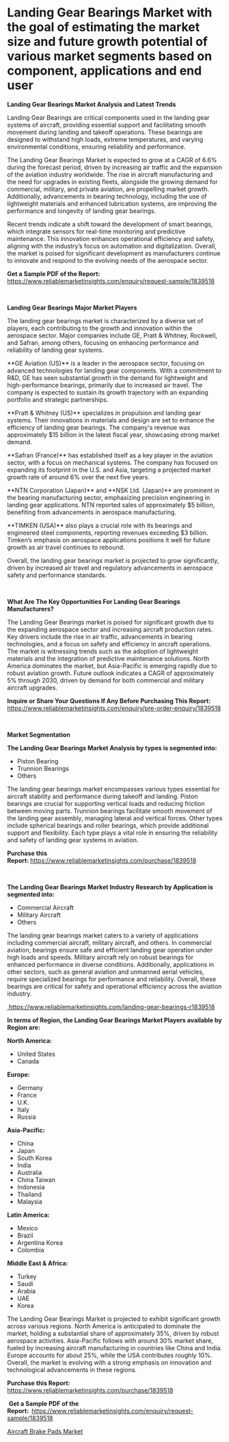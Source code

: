 <p><h1>Landing Gear Bearings Market with the goal of estimating the market size and future growth potential of various market segments based on component, applications and end user</h1></p><p><strong>Landing Gear Bearings Market Analysis and Latest Trends</strong></p>
<p><p>Landing Gear Bearings are critical components used in the landing gear systems of aircraft, providing essential support and facilitating smooth movement during landing and takeoff operations. These bearings are designed to withstand high loads, extreme temperatures, and varying environmental conditions, ensuring reliability and performance.</p><p>The Landing Gear Bearings Market is expected to grow at a CAGR of 6.6% during the forecast period, driven by increasing air traffic and the expansion of the aviation industry worldwide. The rise in aircraft manufacturing and the need for upgrades in existing fleets, alongside the growing demand for commercial, military, and private aviation, are propelling market growth. Additionally, advancements in bearing technology, including the use of lightweight materials and enhanced lubrication systems, are improving the performance and longevity of landing gear bearings.</p><p>Recent trends indicate a shift toward the development of smart bearings, which integrate sensors for real-time monitoring and predictive maintenance. This innovation enhances operational efficiency and safety, aligning with the industry’s focus on automation and digitalization. Overall, the market is poised for significant development as manufacturers continue to innovate and respond to the evolving needs of the aerospace sector.</p></p>
<p><strong>Get a Sample PDF of the Report:&nbsp;</strong> <a href="https://www.reliablemarketinsights.com/enquiry/request-sample/1839518?utm_campaign=3258&utm_medium=2&utm_source=Github&utm_content=ia&utm_term=30032025&utm_id=landing-gear-bearings">https://www.reliablemarketinsights.com/enquiry/request-sample/1839518</a></p>
<p>&nbsp;</p>
<p><strong>Landing Gear Bearings Major Market Players</strong></p>
<p><p>The landing gear bearings market is characterized by a diverse set of players, each contributing to the growth and innovation within the aerospace sector. Major companies include GE, Pratt & Whitney, Rockwell, and Safran, among others, focusing on enhancing performance and reliability of landing gear systems.</p><p>**GE Aviation (US)** is a leader in the aerospace sector, focusing on advanced technologies for landing gear components. With a commitment to R&D, GE has seen substantial growth in the demand for lightweight and high-performance bearings, primarily due to increased air travel. The company is expected to sustain its growth trajectory with an expanding portfolio and strategic partnerships.</p><p>**Pratt & Whitney (US)** specializes in propulsion and landing gear systems. Their innovations in materials and design are set to enhance the efficiency of landing gear bearings. The company's revenue was approximately $15 billion in the latest fiscal year, showcasing strong market demand.</p><p>**Safran (France)** has established itself as a key player in the aviation sector, with a focus on mechanical systems. The company has focused on expanding its footprint in the U.S. and Asia, targeting a projected market growth rate of around 6% over the next five years.</p><p>**NTN Corporation (Japan)** and **NSK Ltd. (Japan)** are prominent in the bearing manufacturing sector, emphasizing precision engineering in landing gear applications. NTN reported sales of approximately $5 billion, benefiting from advancements in aerospace manufacturing.</p><p>**TIMKEN (USA)** also plays a crucial role with its bearings and engineered steel components, reporting revenues exceeding $3 billion. Timken’s emphasis on aerospace applications positions it well for future growth as air travel continues to rebound.</p><p>Overall, the landing gear bearings market is projected to grow significantly, driven by increased air travel and regulatory advancements in aerospace safety and performance standards.</p></p>
<p>&nbsp;</p>
<p><strong>What Are The Key Opportunities For Landing Gear Bearings Manufacturers?</strong></p>
<p><p>The Landing Gear Bearings market is poised for significant growth due to the expanding aerospace sector and increasing aircraft production rates. Key drivers include the rise in air traffic, advancements in bearing technologies, and a focus on safety and efficiency in aircraft operations. The market is witnessing trends such as the adoption of lightweight materials and the integration of predictive maintenance solutions. North America dominates the market, but Asia-Pacific is emerging rapidly due to robust aviation growth. Future outlook indicates a CAGR of approximately 5% through 2030, driven by demand for both commercial and military aircraft upgrades.</p></p>
<p><strong>Inquire or Share Your Questions If Any Before Purchasing This Report:</strong> <a href="https://www.reliablemarketinsights.com/enquiry/pre-order-enquiry/1839518?utm_campaign=3258&utm_medium=2&utm_source=Github&utm_content=ia&utm_term=30032025&utm_id=landing-gear-bearings">https://www.reliablemarketinsights.com/enquiry/pre-order-enquiry/1839518</a></p>
<p>&nbsp;</p>
<p><strong>Market Segmentation</strong></p>
<p><strong>The Landing Gear Bearings Market Analysis by types is segmented into:</strong></p>
<p><ul><li>Piston Bearing</li><li>Trunnion Bearings</li><li>Others</li></ul></p>
<p><p>The landing gear bearings market encompasses various types essential for aircraft stability and performance during takeoff and landing. Piston bearings are crucial for supporting vertical loads and reducing friction between moving parts. Trunnion bearings facilitate smooth movement of the landing gear assembly, managing lateral and vertical forces. Other types include spherical bearings and roller bearings, which provide additional support and flexibility. Each type plays a vital role in ensuring the reliability and safety of landing gear systems in aviation.</p></p>
<p><strong>Purchase this Report:&nbsp;</strong><a href="https://www.reliablemarketinsights.com/purchase/1839518?utm_campaign=3258&utm_medium=2&utm_source=Github&utm_content=ia&utm_term=30032025&utm_id=landing-gear-bearings">https://www.reliablemarketinsights.com/purchase/1839518</a></p>
<p>&nbsp;</p>
<p><strong>The Landing Gear Bearings Market Industry Research by Application is segmented into:</strong></p>
<p><ul><li>Commercial Aircraft</li><li>Military Aircraft</li><li>Others</li></ul></p>
<p><p>The landing gear bearings market caters to a variety of applications including commercial aircraft, military aircraft, and others. In commercial aviation, bearings ensure safe and efficient landing gear operation under high loads and speeds. Military aircraft rely on robust bearings for enhanced performance in diverse conditions. Additionally, applications in other sectors, such as general aviation and unmanned aerial vehicles, require specialized bearings for performance and reliability. Overall, these bearings are critical for safety and operational efficiency across the aviation industry.</p></p>
<p><a href="https://www.reliablemarketinsights.com/landing-gear-bearings-r1839518?utm_campaign=3258&utm_medium=2&utm_source=Github&utm_content=ia&utm_term=30032025&utm_id=landing-gear-bearings">&nbsp;https://www.reliablemarketinsights.com/landing-gear-bearings-r1839518</a></p>
<p><strong>In terms of Region, the Landing Gear Bearings Market Players available by Region are:</strong></p>
<p>
    <p> <strong> North America: </strong>
        <ul>
            <li>United States</li>
            <li>Canada</li>
        </ul>
        </p> 
    <p> <strong> Europe: </strong>
        <ul>
            <li>Germany</li>
            <li>France</li>
            <li>U.K.</li>
            <li>Italy</li>
            <li>Russia</li>
        </ul>
        </p> 
    <p> <strong> Asia-Pacific: </strong>
        <ul>
            <li>China</li>
            <li>Japan</li>
            <li>South Korea</li>
            <li>India</li>
            <li>Australia</li>
            <li>China Taiwan</li>
            <li>Indonesia</li>
            <li>Thailand</li>
            <li>Malaysia</li>
        </ul>
        </p> 
    <p> <strong> Latin America: </strong>
        <ul>
            <li>Mexico</li>
            <li>Brazil</li>
            <li>Argentina Korea</li>
            <li>Colombia</li>
        </ul>
        </p> 
    <p> <strong> Middle East & Africa: </strong>
        <ul>
            <li>Turkey</li>
            <li>Saudi</li>
            <li>Arabia</li>
            <li>UAE</li>
            <li>Korea</li>
        </ul>
    </p>
    </p>
<p><p>The Landing Gear Bearings Market is projected to exhibit significant growth across various regions. North America is anticipated to dominate the market, holding a substantial share of approximately 35%, driven by robust aerospace activities. Asia-Pacific follows with around 30% market share, fueled by increasing aircraft manufacturing in countries like China and India. Europe accounts for about 25%, while the USA contributes roughly 10%. Overall, the market is evolving with a strong emphasis on innovation and technological advancements in these regions.</p></p>
<p><strong>Purchase this Report: </strong><a href="https://www.reliablemarketinsights.com/purchase/1839518?utm_campaign=3258&utm_medium=2&utm_source=Github&utm_content=ia&utm_term=30032025&utm_id=landing-gear-bearings">https://www.reliablemarketinsights.com/purchase/1839518</a></p>
<p>&nbsp;<strong>Get a Sample PDF of the Report:&nbsp;&nbsp;</strong><a href="https://www.reliablemarketinsights.com/enquiry/request-sample/1839518?utm_campaign=3258&utm_medium=2&utm_source=Github&utm_content=ia&utm_term=30032025&utm_id=landing-gear-bearings">https://www.reliablemarketinsights.com/enquiry/request-sample/1839518</a></p>
<p><strong></strong></p>
<p><p><a href="https://github.com/sharphadan/Market-Research-Report-List-1/blob/main/aircraft-brake-pads-market.md?utm_campaign=3258&utm_medium=2&utm_source=Github&utm_content=ia&utm_term=30032025&utm_id=landing-gear-bearings">Aircraft Brake Pads Market</a></p></p>